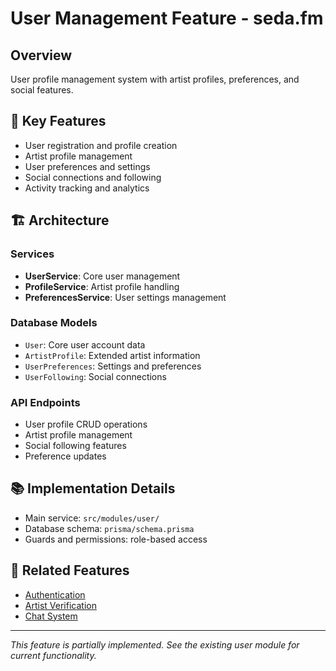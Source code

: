# User Management Feature - seda.fm

## Overview
User profile management system with artist profiles, preferences, and social features.

## 🎯 Key Features
- User registration and profile creation
- Artist profile management
- User preferences and settings
- Social connections and following
- Activity tracking and analytics

## 🏗️ Architecture

### Services
- **UserService**: Core user management
- **ProfileService**: Artist profile handling
- **PreferencesService**: User settings management

### Database Models
- `User`: Core user account data
- `ArtistProfile`: Extended artist information
- `UserPreferences`: Settings and preferences
- `UserFollowing`: Social connections

### API Endpoints
- User profile CRUD operations
- Artist profile management
- Social following features
- Preference updates

## 📚 Implementation Details
- Main service: `src/modules/user/`
- Database schema: `prisma/schema.prisma`
- Guards and permissions: role-based access

## 🔗 Related Features
- [Authentication](../auth/README.md)
- [Artist Verification](../verification/README.md)
- [Chat System](../chat/README.md)

---
*This feature is partially implemented. See the existing user module for current functionality.*